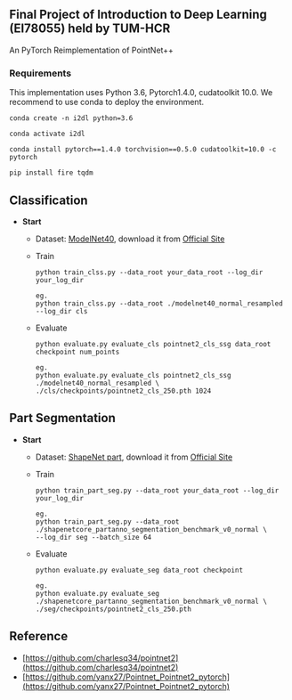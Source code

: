 ## Final Project of Introduction to Deep Learning (EI78055) held by TUM-HCR

An PyTorch Reimplementation of PointNet++

### Requirements
This implementation uses Python 3.6, Pytorch1.4.0, cudatoolkit 10.0. We recommend to use conda to deploy the environment.

        
	conda create -n i2dl python=3.6
	
	conda activate i2dl
	
	conda install pytorch==1.4.0 torchvision==0.5.0 cudatoolkit=10.0 -c pytorch
	
	pip install fire tqdm
        

## Classification
- **Start**
    - Dataset: [ModelNet40](https://modelnet.cs.princeton.edu/), download it from [Official Site](https://shapenet.cs.stanford.edu/media/modelnet40_normal_resampled.zip)
    - Train
        ```
        python train_clss.py --data_root your_data_root --log_dir your_log_dir

        eg.
        python train_clss.py --data_root ./modelnet40_normal_resampled --log_dir cls
        ```
    - Evaluate
    
        ```
        python evaluate.py evaluate_cls pointnet2_cls_ssg data_root checkpoint num_points
        
        eg.
        python evaluate.py evaluate_cls pointnet2_cls_ssg ./modelnet40_normal_resampled \
        ./cls/checkpoints/pointnet2_cls_250.pth 1024
        ``` 

## Part Segmentation
- **Start**
    - Dataset: [ShapeNet part](https://shapenet.cs.stanford.edu/iccv17/#dataset), download it from [Official Site](https://shapenet.cs.stanford.edu/media/shapenetcore_partanno_segmentation_benchmark_v0_normal.zip)
    - Train
        ```
        python train_part_seg.py --data_root your_data_root --log_dir your_log_dir

        eg.
        python train_part_seg.py --data_root ./shapenetcore_partanno_segmentation_benchmark_v0_normal \
        --log_dir seg --batch_size 64
        ```
    - Evaluate
    
        ```
        python evaluate.py evaluate_seg data_root checkpoint
        
        eg.
        python evaluate.py evaluate_seg ./shapenetcore_partanno_segmentation_benchmark_v0_normal \
        ./seg/checkpoints/pointnet2_cls_250.pth
        ```
	
## Reference

- [https://github.com/charlesq34/pointnet2](https://github.com/charlesq34/pointnet2)
- [https://github.com/yanx27/Pointnet_Pointnet2_pytorch](https://github.com/yanx27/Pointnet_Pointnet2_pytorch)
